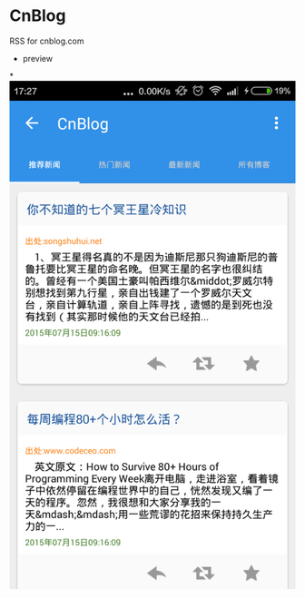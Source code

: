 # CnBlog
RSS for cnblog.com
* preview 

*![主界面](https://github.com/gmyboy/CnBlog/blob/master/screenshots/main.png)

